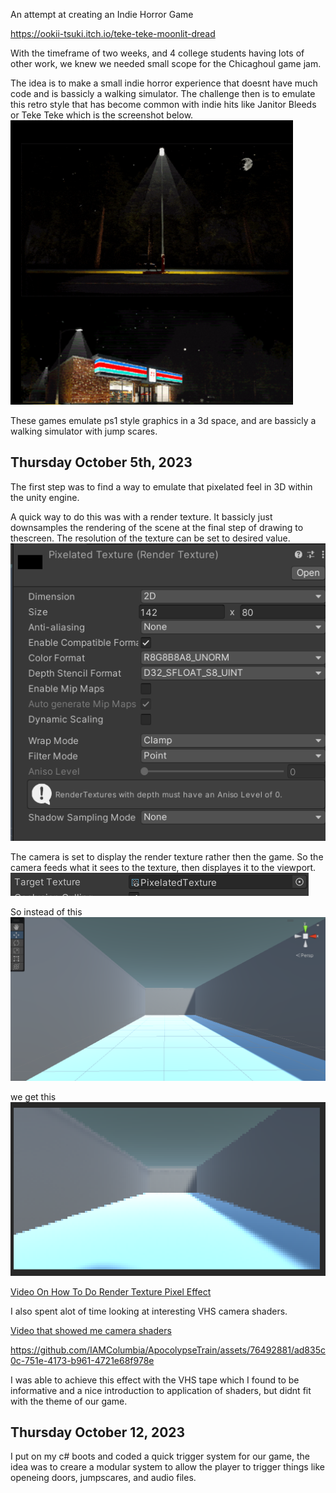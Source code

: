 An attempt at creating an Indie Horror Game

https://ookii-tsuki.itch.io/teke-teke-moonlit-dread

With the timeframe of two weeks, and 4 college students having lots of other work, we knew we needed small scope for the Chicaghoul game jam. 

The idea is to make a small indie horror experience that doesnt have much code and is bassicly a walking simulator. The challenge then is to emulate this retro style that has become common with indie hits like Janitor Bleeds or Teke Teke which is the screenshot below.
![Alt text](<Screenshot 2023-10-15 194927-1.png>)

These games emulate ps1 style graphics in a 3d space, and are bassicly a walking simulator with jump scares.

## Thursday October 5th, 2023

The first step was to find a way to emulate that pixelated feel in 3D within the unity engine. 

A quick way to do this was with a render texture. It bassicly just downsamples the rendering of the scene at the final step of drawing to thescreen. 
The resolution of the texture can be set to desired value.
![Alt text](<Screenshot 2023-10-15 195442-1.png>)

The camera is set to display the render texture rather then the game. So the camera feeds what it sees to the texture, then displayes it to the viewport.
![Alt text](<Screenshot 2023-10-15 195432-1.png>)

So instead of this
![Alt text](<Screenshot 2023-10-15 195401-1.png>)

we get this
![Alt text](<Screenshot 2023-10-15 195341-1.png>)


[Video On How To Do Render Texture Pixel Effect](https://www.youtube.com/watch?v=Sru8XDwxC3I)

I also spent alot of time looking at interesting VHS camera shaders.

[Video that showed me camera shaders](https://www.youtube.com/watch?v=YYNMGq50d5g)

https://github.com/IAMColumbia/ApocolypseTrain/assets/76492881/ad835c0c-751e-4173-b961-4721e68f978e

I was able to achieve this effect with the VHS tape which I found to be informative and a nice introduction to application of shaders, but didnt fit with the theme of our game.

## Thursday October 12, 2023

I put on my c# boots and coded a quick trigger system for our game, the idea was to creare a modular system to allow the player to trigger things like openeing doors, jumpscares, and audio files.